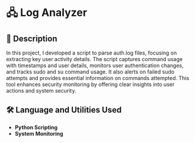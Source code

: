 <h1>🖧 Log Analyzer</h1>
<h2>📝 Description</h2>
In this project, I developed a script to parse auth.log files, focusing on extracting key user activity details. The script captures command usage with timestamps and user details, monitors user authentication changes, and tracks sudo and su command usage. It also alerts on failed sudo attempts and provides essential information on commands attempted. This tool enhances security monitoring by offering clear insights into user actions and system security.
<br />


<h2>🛠️ Language and Utilities Used</h2>

- <b>Python Scripting</b> 
- <b>System Monitoring</b>
